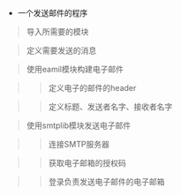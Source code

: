 
- 一个发送邮件的程序

> 导入所需要的模块  

> 定义需要发送的消息  

> 使用eamil模块构建电子邮件  

> > 定义电子的邮件的header  

> > 定义标题、发送者名字、接收者名字  

> 使用smtplib模块发送电子邮件  

> > 连接SMTP服务器  

> > 获取电子邮箱的授权码  

> > 登录负责发送电子邮件的电子邮箱
